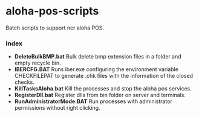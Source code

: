 # aloha-pos-scripts
Batch scripts to support ncr aloha POS.


### Index

- **DeleteBulkBMP.bat**
Bulk delete bmp extension files in a folder and empty recycle bin.
- **IBERCFG.BAT**
Runs iber.exe configuring the environment variable CHECKFILEPAT to generate .chk files with the information of the closed checks.
- **KillTasksAloha.bat**
Kill the processes and stop the aloha pos services.
- **RegisterDll.bat**
Register dlls from bin folder on server and terminals.
- **RunAdministratorMode.BAT**
Run processes with administrator permissions without right clicking.
